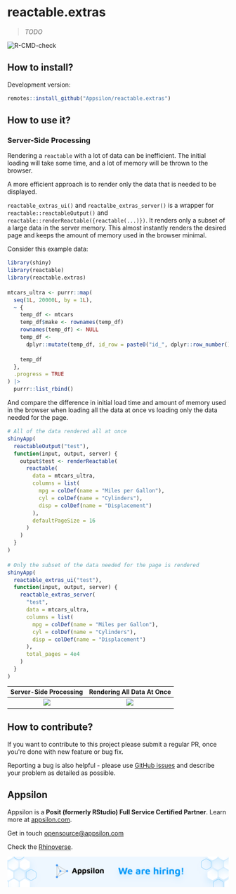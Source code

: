 # reactable.extras

> _TODO_

<!-- badges: start -->
![R-CMD-check](https://github.com/Appsilon/reactable.extras/workflows/R-CMD-check/badge.svg)
<!-- badges: end -->

## How to install?

Development version:

```r
remotes::install_github("Appsilon/reactable.extras")
```

## How to use it?

### Server-Side Processing

Rendering a `reactable` with a lot of data can be inefficient. The initial loading will take some time, and a lot of memory will be thrown to the browser.

A more efficient approach is to render only the data that is needed to be displayed.

`reactable_extras_ui()` and `reactalbe_extras_server()` is a wrapper for `reactable::reactableOutput()` and `reactable::renderReactable({reactable(...)})`.
It renders only a subset of a large data in the server memory. This almost instantly renders the desired page and keeps the amount of memory used in the browser minimal.

Consider this example data:

```r
library(shiny)
library(reactable)
library(reactable.extras)

mtcars_ultra <- purrr::map(
  seq(1L, 20000L, by = 1L),
  ~ {
    temp_df <- mtcars
    temp_df$make <- rownames(temp_df)
    rownames(temp_df) <- NULL
    temp_df <-
      dplyr::mutate(temp_df, id_row = paste0("id_", dplyr::row_number(), "_", .x))

    temp_df
  },
  .progress = TRUE
) |>
  purrr::list_rbind()
```

And compare the difference in initial load time and amount of memory used in the browser when loading all the data at once vs loading only the data needed for the page.

```r
# All of the data rendered all at once
shinyApp(
  reactableOutput("test"),
  function(input, output, server) {
    output$test <- renderReactable(
      reactable(
        data = mtcars_ultra,
        columns = list(
          mpg = colDef(name = "Miles per Gallon"),
          cyl = colDef(name = "Cylinders"),
          disp = colDef(name = "Displacement")
        ),
        defaultPageSize = 16
      )
    )
  }
)

# Only the subset of the data needed for the page is rendered
shinyApp(
  reactable_extras_ui("test"),
  function(input, output, server) {
    reactable_extras_server(
      "test",
      data = mtcars_ultra,
      columns = list(
        mpg = colDef(name = "Miles per Gallon"),
        cyl = colDef(name = "Cylinders"),
        disp = colDef(name = "Displacement")
      ),
      total_pages = 4e4
    )
  }
)

```

Server-Side Processing                  |  Rendering All Data At Once
:--------------------------------------:|:-----------------------------------:
![](./gifs/server-side-processing.gif)  |  ![](./gifs/full-data-rendered.gif)

## How to contribute?

If you want to contribute to this project please submit a regular PR, once you're done with new feature or bug fix.

Reporting a bug is also helpful - please use [GitHub issues](https://github.com/Appsilon/reactable.extras/issues) and describe your problem as detailed as possible.

## Appsilon

<img src="https://avatars0.githubusercontent.com/u/6096772" align="right" alt="" width="6%" />

Appsilon is a **Posit (formerly RStudio) Full Service Certified Partner**. Learn more
at [appsilon.com](https://appsilon.com).

Get in touch [opensource@appsilon.com](mailto:opensource@appsilon.com)

Check the [Rhinoverse](https://rhinoverse.dev).

<a href = "https://appsilon.com/careers/" target="_blank"><img src="https://raw.githubusercontent.com/Appsilon/website-cdn/gh-pages/WeAreHiring1.png" alt="We are hiring!"/></a>
